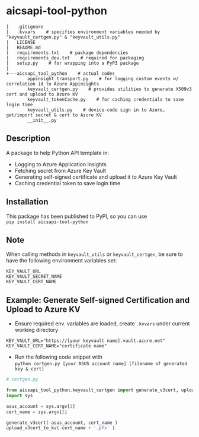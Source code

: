 # aicsapi-tool-python
```
|   .gitignore
|   .kvvars    # specifies environment variables needed by "keyvault_certgen.py" & "keyvault_utils.py"
|   LICENSE   
|   README.md
|   requirements.txt    # package dependencies
|   requirements_dev.txt    # required for packaging
|   setup.py    # for wrapping into a PyPI package
|
+---aicsapi_tool_python    # actual codes
        appinsight_transport.py    # for logging custom events w/ correlation id to Azure Appinsights
        keyvault_certgen.py    # provides utilities to generate X509v3 cert and upload to Azure KV
        keyvault_tokenCache.py    # for caching credentials to save login time
        keyvault_utils.py    # device-code sign in to Azure, get/import secret & cert to Azure KV
        __init__.py  
```
## Description
A package to help Python API template in:  
 * Logging to Azure Application Insights 
 * Fetching secret from Azure Key Vault 
 * Generating self-signed certificate and upload it to Azure Key Vault
 * Caching credential token to save login time

## Installation
This package has been published to PyPI, so you can use  
`pip install aicsapi-tool-python`

## Note
When calling methods in `keyvault_utils` or `keyvault_certgen`, be sure to have the following environment variables set:  
~~~
KEY_VAULT_URL 
KEY_VAULT_SECRET_NAME 
KEY_VAULT_CERT_NAME
~~~

## Example: Generate Self-signed Certification and Upload to Azure KV
  * Ensure required env. variables are loaded, create `.kvvars` under current working directory
~~~
KEY_VAULT_URL="https://[your keyvault name].vault.azure.net"  
KEY_VAULT_CERT_NAME="certificate name"  
~~~

 * Run the following code snippet with  
`python certgen.py [your ASUS account name] [filename of generated key & cert]`
```python
# certgen.py

from aicsapi_tool_python.keyvault_certgen import generate_v3cert, upload_v3cert_to_kv
import sys

asus_account = sys.argv[1]
cert_name = sys.argv[2]

generate_v3cert( asus_account, cert_name )
upload_v3cert_to_kv( cert_name + '.pfx' )
```
